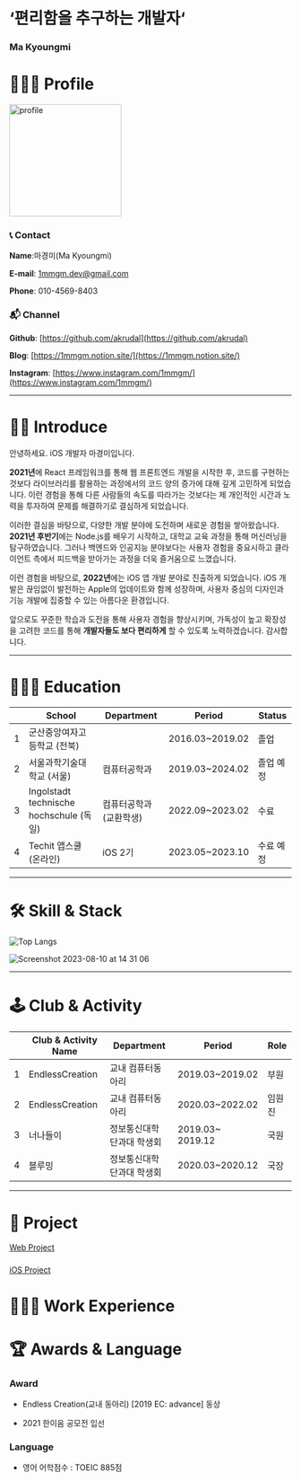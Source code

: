 ﻿# ‘편리함을 추구하는 개발자‘

  

### Ma Kyoungmi

  

# 👩🏻‍💻 Profile

<!-- 너비만 지정 -->
<img src="https://github.com/APPSCHOOL3-iOS/APPSCHOOL3-iOS.github.io/assets/62610032/bf928d18-03d3-4dff-87e7-7265c56ddd3d" alt="profile" width="200">



### 📞 Contact

  

****Name****:마경미(Ma Kyoungmi)

****E-mail****: 1mmgm.dev@gmail.com

****Phone****: 010-4569-8403

  

### 📬 Channel

  

****Github****: [https://github.com/akrudal](https://github.com/akrudal)

****Blog****: [https://1mmgm.notion.site/](https://1mmgm.notion.site/)

****Instagram****: [https://www.instagram.com/1mmgm/](https://www.instagram.com/1mmgm/)

  

---

  

# 🙌🏻 Introduce

  

안녕하세요. iOS 개발자 마경미입니다.

  

****2021년****에 React 프레임워크를 통해 웹 프론트엔드 개발을 시작한 후, 코드를 구현하는 것보다 라이브러리를 활용하는 과정에서의 코드 양의 증가에 대해 깊게 고민하게 되었습니다. 이런 경험을 통해 다른 사람들의 속도를 따라가는 것보다는 제 개인적인 시간과 노력을 투자하여 문제를 해결하기로 결심하게 되었습니다.

  

이러한 결심을 바탕으로, 다양한 개발 분야에 도전하며 새로운 경험을 쌓아왔습니다. ****2021년 후반기****에는 Node.js를 배우기 시작하고, 대학교 교육 과정을 통해 머신러닝을 탐구하였습니다. 그러나 백엔드와 인공지능 분야보다는 사용자 경험을 중요시하고 클라이언트 측에서 피드백을 받아가는 과정을 더욱 즐거움으로 느꼈습니다.

  

이런 경험을 바탕으로, ****2022년****에는 iOS 앱 개발 분야로 진출하게 되었습니다. iOS 개발은 끊임없이 발전하는 Apple의 업데이트와 함께 성장하며, 사용자 중심의 디자인과 기능 개발에 집중할 수 있는 아름다운 환경입니다.

  

앞으로도 꾸준한 학습과 도전을 통해 사용자 경험을 향상시키며,  가독성이 높고 확장성을 고려한 코드를 통해 ****개발자들도 보다 편리하게**** 할 수 있도록 노력하겠습니다. 감사합니다.

  

---

  

# 👩🏻‍🎓 Education

  

|  | School | Department | Period | Status |
| --- | --- | --- | --- | --- |
| 1 | 군산중앙여자고등학교 (전북) |    | 2016.03~2019.02 | 졸업 |
| 2 | 서울과학기술대학교 (서울) | 컴퓨터공학과 | 2019.03~2024.02 | 졸업 예정 |
| 3 | Ingolstadt technische hochschule (독일) | 컴퓨터공학과(교환학생) | 2022.09~2023.02 | 수료 |
| 4 | Techit 앱스쿨 (온라인) | iOS 2기 | 2023.05~2023.10 | 수료 예정 |

  

---

  

# 🛠️ Skill & Stack


 ![Top Langs](https://github-readme-stats.vercel.app/api/top-langs/?username=akrudal&bg_color=FC9CA4&text_color=FFFFFF&icon_color=FFFFFF&title_color=FFFFFF&card_width=500&layout=compact)

![Screenshot 2023-08-10 at 14 31 06](https://github.com/APPSCHOOL3-iOS/APPSCHOOL3-iOS.github.io/assets/62610032/d3f0965d-8bea-4765-ad3b-1429403523f0)


  

  


---

  

# 🕹️ Club & Activity

  

|  | Club & Activity Name | Department | Period | Role |
| --- | --- | --- | --- | --- |
| 1 | EndlessCreation | 교내 컴퓨터동아리 | 2019.03~2019.02 | 부원 |
| 2 | EndlessCreation | 교내 컴퓨터동아리 | 2020.03~2022.02 | 임원진 |
| 3 | 너나들이 | 정보통신대학 단과대 학생회 | 2019.03~ 2019.12 | 국원 |
| 4 | 블루밍 | 정보통신대학 단과대 학생회 | 2020.03~2020.12 | 국장 |

  

---

  

# 📌 Project

  

[Web Project](%E2%80%98%E1%84%91%E1%85%A7%E1%86%AB%E1%84%85%E1%85%B5%E1%84%92%E1%85%A1%E1%86%B7%E1%84%8B%E1%85%B3%E1%86%AF%20%E1%84%8E%E1%85%AE%E1%84%80%E1%85%AE%E1%84%92%E1%85%A1%E1%84%82%E1%85%B3%E1%86%AB%20%E1%84%80%E1%85%A2%E1%84%87%E1%85%A1%E1%86%AF%E1%84%8C%E1%85%A1%E2%80%98%20e21987b7d2e446a6979d6e6dd7aebf8b/Web%20Project%204d40661ec7c74a0689a034a676a62453.csv)

  

###

  

[iOS Project](%E2%80%98%E1%84%91%E1%85%A7%E1%86%AB%E1%84%85%E1%85%B5%E1%84%92%E1%85%A1%E1%86%B7%E1%84%8B%E1%85%B3%E1%86%AF%20%E1%84%8E%E1%85%AE%E1%84%80%E1%85%AE%E1%84%92%E1%85%A1%E1%84%82%E1%85%B3%E1%86%AB%20%E1%84%80%E1%85%A2%E1%84%87%E1%85%A1%E1%86%AF%E1%84%8C%E1%85%A1%E2%80%98%20e21987b7d2e446a6979d6e6dd7aebf8b/iOS%20Project%206012d2cf1688486eafa0c983a37b27f6.csv)

  

  

# 👩🏻‍💻 Work Experience

  



  

# 🏆 Awards & Language

  

### Award

- Endless Creation(교내 동아리) [2019 EC: advance] 동상

- 2021 한이음 공모전 입선

  

### Language

- 영어 어학점수 : TOEIC 885점
